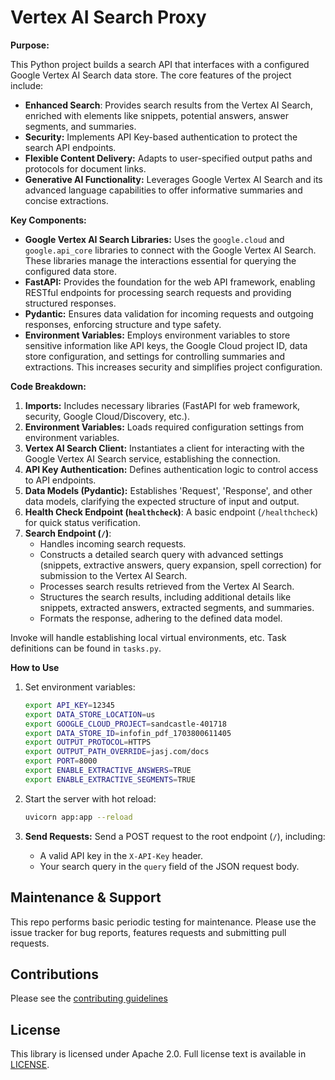 # Vertex AI Search Proxy

**Purpose:** 

This Python project builds a search API that interfaces with a configured Google Vertex AI Search data store. The core features of the project include:

-   **Enhanced Search**: Provides search results from the Vertex AI Search, enriched with elements like snippets, potential answers, answer segments, and summaries.
-   **Security:**  Implements API Key-based authentication to protect the search API endpoints.
-   **Flexible Content Delivery:**  Adapts to user-specified output paths and protocols for document links.
-   **Generative AI Functionality:**  Leverages Google Vertex AI Search and its advanced language capabilities to offer informative summaries and concise extractions.

**Key Components:**

-   **Google Vertex AI Search Libraries:**  Uses the  `google.cloud`  and  `google.api_core`  libraries to connect with the Google Vertex AI Search. These libraries manage the interactions essential for querying the configured data store.
-   **FastAPI:**  Provides the foundation for the web API framework, enabling RESTful endpoints for processing search requests and providing structured responses.
-   **Pydantic:**  Ensures data validation for incoming requests and outgoing responses, enforcing structure and type safety.
-   **Environment Variables:**  Employs environment variables to store sensitive information like API keys, the Google Cloud project ID, data store configuration, and settings for controlling summaries and extractions. This increases security and simplifies project configuration.

**Code Breakdown:**

1.  **Imports:**  Includes necessary libraries (FastAPI for web framework, security, Google Cloud/Discovery, etc.).
2.  **Environment Variables:**  Loads required configuration settings from environment variables.
3.  **Vertex AI Search Client:**  Instantiates a client for interacting with the Google Vertex AI Search service, establishing the connection.
4.  **API Key Authentication:**  Defines authentication logic to control access to API endpoints.
5.  **Data Models (Pydantic):**  Establishes 'Request', 'Response', and other data models, clarifying the expected structure of input and output.
6.  **Health Check Endpoint (`healthcheck`)**: A basic endpoint (`/healthcheck`) for quick status verification.
7.  **Search Endpoint (`/`)**:
    -   Handles incoming search requests.
    -   Constructs a detailed search query with advanced settings (snippets, extractive answers, query expansion, spell correction) for submission to the Vertex AI Search.
    -   Processes search results retrieved from the Vertex AI Search.
    -   Structures the search results, including additional details like snippets, extracted answers, extracted segments, and summaries.
    -   Formats the response, adhering to the defined data model.

Invoke will handle establishing local virtual environments, etc. Task definitions can be found in `tasks.py`.

**How to Use**

1. Set environment variables:
    ```bash
    export API_KEY=12345
    export DATA_STORE_LOCATION=us
    export GOOGLE_CLOUD_PROJECT=sandcastle-401718
    export DATA_STORE_ID=infofin_pdf_1703800611405
    export OUTPUT_PROTOCOL=HTTPS
    export OUTPUT_PATH_OVERRIDE=jasj.com/docs
    export PORT=8000
    export ENABLE_EXTRACTIVE_ANSWERS=TRUE
    export ENABLE_EXTRACTIVE_SEGMENTS=TRUE
    ```
2. Start the server with hot reload:
    ```bash
    uvicorn app:app --reload
    ```

3.  **Send Requests:**  Send a POST request to the root endpoint (`/`), including:
    -   A valid API key in the  `X-API-Key`  header.
    -   Your search query in the  `query`  field of the JSON request body.

## Maintenance & Support

This repo performs basic periodic testing for maintenance. Please use the issue tracker for bug reports, features requests and submitting pull requests.

## Contributions

Please see the [contributing guidelines](CONTRIBUTING.md)

## License

This library is licensed under Apache 2.0. Full license text is available in [LICENSE](LICENSE).

